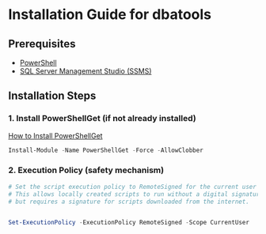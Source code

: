 # Installation Guide for dbatools

## Prerequisites

- [PowerShell](https://docs.microsoft.com/en-us/powershell/scripting/install/installing-powershell)
- [SQL Server Management Studio (SSMS)](https://docs.microsoft.com/en-us/sql/ssms/download-sql-server-management-studio-ssms)

## Installation Steps

### 1. Install PowerShellGet (if not already installed)

[How to Install PowerShellGet](https://learn.microsoft.com/en-us/powershell/gallery/powershellget/install-powershellget?view=powershellget-3.x&viewFallbackFrom=powershell-7.1)

```powershell
Install-Module -Name PowerShellGet -Force -AllowClobber
```

### 2. Execution Policy (safety mechanism)

```powershell
# Set the script execution policy to RemoteSigned for the current user
# This allows locally created scripts to run without a digital signature,
# but requires a signature for scripts downloaded from the internet.


Set-ExecutionPolicy -ExecutionPolicy RemoteSigned -Scope CurrentUser
```
